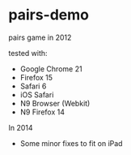 pairs-demo
==========

pairs game in 2012

tested with:
- Google Chrome 21
- Firefox 15
- Safari 6
- iOS Safari
- N9 Browser (Webkit)
- N9 Firefox 14


In 2014

- Some minor fixes to fit on iPad